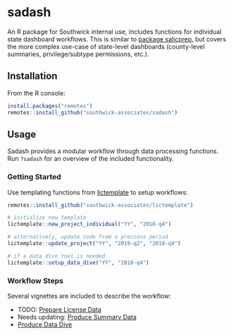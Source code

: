 
# sadash

An R package for Southwick internal use, includes functions for individual state dashboard workflows. This is similar to [package salicprep](https://github.com/southwick-associates/salicprep), but covers the more complex use-case of state-level dashboards (county-level summaries, privilege/subtype permissions, etc.).

## Installation

From the R console:

``` r
install.packages("remotes")
remotes::install_github("southwick-associates/sadash")
```

## Usage

Sadash provides a modular workflow through data processing functions. Run `?sadash` for an overview of the included functionality.

### Getting Started

Use templating functions from [lictemplate](https://github.com/southwick-associates/lictemplate) to setup workflows:

``` r
remotes::install_github("southwick-associates/lictemplate")

# initialize new template
lictemplate::new_project_individual("YY", "2018-q4")

# alternatively, update code from a previous period
lictemplate::update_project("YY", "2019-q2", "2018-q4")

# if a data dive tool is needed
lictemplate::setup_data_dive("YY", "2018-q4")
```

### Workflow Steps

Several vignettes are included to describe the workflow:

- TODO: [Prepare License Data](github_vignettes/prepare-license-data.md)
- Needs updating: [Produce Summary Data](github_vignettes/dashboard-summaries.md)
- [Produce Data Dive](github_vignettes/data-dive.md)
